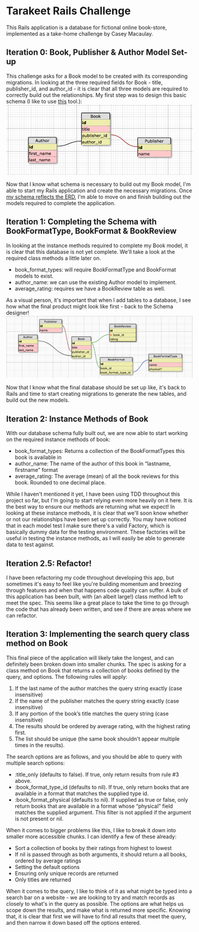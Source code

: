 # Tarakeet Rails Challenge

This Rails application is a database for fictional online book-store, implemented as a take-home challenge by Casey Macaulay.

## Iteration 0: Book, Publisher & Author Model Set-up

This challenge asks for a Book model to be created with its corresponding migrations. In looking at the three required fields for Book - title, publisher_id, and author_id - it is clear that all three models are required to correctly build out the relationships. My first step was to design this basic schema (I like to use [this](http://ondras.zarovi.cz/sql/demo/) tool.):
![alt text](./public/images/author-publisher-book-schema.png "Schema: Iteration 0")

Now that I know what schema is necessary to build out my Book model, I'm able to start my Rails application and create the necessary migrations. Once [my schema reflects the ERD](https://github.com/cmacaulay/tarakeet-books/pulls?q=is%3Apr+is%3Aclosed), I'm able to move on and finish building out the models required to complete the application.

## Iteration 1: Completing the Schema with BookFormatType, BookFormat & BookReview

In looking at the instance methods required to complete my Book model, it is clear that this database is not yet complete. We'll take a look at the required class methods a little later on.

+ book_format_types: will require BookFormatType and BookFormat models to exist.
+ author_name: we can use the existing Author model to implement.
+ average_rating: requires we have a BookReview table as well.

As a visual person, it's important that when I add tables to a database, I see how what the final product might look like first - back to the Schema designer!
![alt text](./public/images/final-schema.png "Final Schema")

Now that I know what the final database should be set up like, it's back to Rails and time to start creating migrations to generate the new tables, and build out the new models.

## Iteration 2: Instance Methods of Book

With our database schema fully built out, we are now able to start working on the required instance methods of book:

+ book_format_types:  Returns a collection of the BookFormatTypes this book is available in
+ author_name:  The name of the author of this book in “lastname, firstname” format
+ average_rating:  The average (mean) of all the book reviews for this book.  Rounded to one decimal place.

While I haven't mentioned it yet, I have been using TDD throughout this project so far, but I'm going to start relying even more heavily on it here. It is the best way to ensure our methods are returning what we expect! In looking at these instance methods, it is clear that we'll soon know whether or not our relationships have been set up correctly. You may have noticed that in each model test I make sure there's a valid Factory, which is basically dummy data for the testing environment. These factories will be useful in testing the instance methods, as I will easily be able to generate data to test against.

## Iteration 2.5: Refactor!

I have been refactoring my code throughout developing this app, but sometimes it's easy to feel like you're building momentum and breezing through features and when that happens code quality can suffer. A bulk of this application has been built, with (an albeit large!) class method left to meet the spec. This seems like a great place to take the time to go through the code that has already been written, and see if there are areas where we can refactor.

## Iteration 3: Implementing the search query class method on Book

This final piece of the application will likely take the longest, and can definitely been broken down into smaller chunks. The spec is asking for a class method on Book that returns a collection of books defined by the query, and options. The following rules will apply:

1. If the last name of the author matches the query string exactly (case insensitive)
2. If the name of the publisher matches the query string exactly (case insensitive)
3. If any portion of the book’s title matches the query string (case insensitive)
4. The results should be ordered by average rating, with the highest rating first.  
5. The list should be unique (the same book shouldn't appear multiple times in the results).

The search options are as follows, and you should be able to query with multiple search options:

+ :title_only (defaults to false).  If true, only return results from rule #3 above.  
+ :book_format_type_id (defaults to nil).  If true, only return books that are available in a format that matches the supplied type id.  
+ :book_format_physical (defaults to nil).   If supplied as true or false, only return books that are available in a format whose “physical” field matches the supplied argument.  This filter is not applied if the argument is not present or nil.  

When it comes to bigger problems like this, I like to break it down into smaller more accessible chunks. I can identify a few of these already:
* Sort a collection of books by their ratings from highest to lowest
* If nil is passed through as both arguments, it should return a all books, ordered by average ratings
* Setting the default options
* Ensuring only unique records are returned
* Only titles are returned

When it comes to the query, I like to think of it as what might be typed into a search bar on a website - we are looking to try and match records as closely to what's in the query as possible. The options are what helps us scope down the results, and make what is returned more specific. Knowing that, it is clear that first we will have to find all results that meet the query, and then narrow it down based off the options entered.

